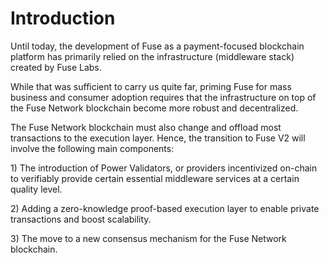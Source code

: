 # Introduction

Until today, the development of Fuse as a payment-focused blockchain platform has primarily relied on the infrastructure (middleware stack) created by Fuse Labs.

While that was sufficient to carry us quite far, priming Fuse for mass business and consumer adoption requires that the infrastructure on top of the Fuse Network blockchain become more robust and decentralized.

The Fuse Network blockchain must also change and offload most transactions to the execution layer. Hence, the transition to Fuse V2 will involve the following main components:

1\) The introduction of Power Validators, or providers incentivized on-chain to verifiably provide certain essential middleware services at a certain quality level.

2\) Adding a zero-knowledge proof-based execution layer to enable private transactions and boost scalability.

3\) The move to a new consensus mechanism for the Fuse Network blockchain.

